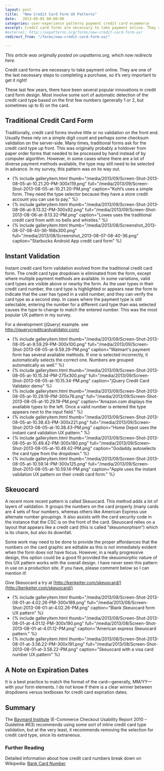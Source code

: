 ```yaml
---
layout: post
title:  "New Credit Card Form UX Patterns"
date:   2013-09-05 00:00:00
categories: user-experience patterns payment credit card ecommerce
excerpt: Credit card forms are necessary to take payment online. They are one of the last necessary steps to completing a purchase, so it’s very important to get it right! These last few years, there have been several popular innovations in credit card form design.
#external: http://uxpatterns.org/forms/new-credit-card-form-ux/
redirect_from: "/forms/new-credit-card-form-ux/"

---
```


_This article was originally posted on uxpatterns.org, which now redirects here._
<!--
This article was originally posted on uxpatterns.org. [Original Article Link](http://uxpatterns.org/forms/new-credit-card-form-ux/)-->

Credit card forms are necessary to take payment online. They are one of the last necessary steps to completing a purchase, so it’s very important to get it right!

These last few years, there have been several popular innovations in credit card form design. Most involve some sort of automatic detection of the credit card type based on the first few numbers (generally 1 or 2, but sometimes up to 6) on the card.

## Traditional Credit Card Form

Traditionally, credit card forms involve little or no validation on the front end. Usually these rely on a simple digit count and perhaps some checksum validation on the server-side. Many times, traditional forms ask for the credit card type up front. This was originally probably a holdover from paper order forms that needed to be processed by hand instead of by computer algorithm. However, in some cases where there are a lot of diverse payment methods available, the type may still need to be selected in advance. In my survey, this pattern was on its way out.

<ul class="gallery">
  <li>{% include galleryitem.html thumb="/media/2013/09/Screen-Shot-2013-08-05-at-10.21.20-PM-300x119.png" full="/media/2013/09/Screen-Shot-2013-08-05-at-10.21.20-PM.png" caption="Kohl’s uses a simple form. They need the type selector because they have a store credit account you can use to pay." %}</li>
  <li>{% include galleryitem.html thumb="/media/2013/09/Screen-Shot-2013-08-06-at-9.13.32-PM-300x92.png" full="/media/2013/09/Screen-Shot-2013-08-06-at-9.13.32-PM.png" caption="Lowes uses the traditional credit card from with no bells and whistles." %}</li>
  <li>{% include galleryitem.html thumb="/media/2013/08/Screenshot_2013-08-07-08-40-36-168x300.png" full="/media/2013/08/Screenshot_2013-08-07-08-40-36.png" caption="Starbucks Android App credit card form" %}</li>
</ul>

## Instant Validation

Instant credit card form validation evolved from the traditional credit card form. The credit card type dropdown is eliminated from the form, except where multiple payment methods are available. In some variations, valid card types are visible above or nearby the form. As the user types in their credit card number, the card type is highlighted or appears near the form to indicate that the user has typed in a valid number, and they can verify the card type as a second step. In cases where the payment type is still selectable, entering the number for a different card type than was selected causes the type to change to match the entered number. This was the most popular UX pattern in my survey.

For a development (jQuery) example. see http://jquerycreditcardvalidator.com/

<ul class="gallery">
  <li>{% include galleryitem.html thumb="/media/2013/09/Screen-Shot-2013-08-05-at-9.59.29-PM-300x100.png" full="/media/2013/09/Screen-Shot-2013-08-05-at-9.59.29-PM.png" caption="Walmart's payment form has several available methods. If one is selected incorrectly, it automatically selects the correct one. Numbers are grouped automatically as well." %}</li>
  <li>{% include galleryitem.html thumb="/media/2013/09/Screen-Shot-2013-08-05-at-10.15.34-PM-275x300.png" full="/media/2013/09/Screen-Shot-2013-08-05-at-10.15.34-PM.png" caption="jQuery Credit Card Validator demo" %}</li>
  <li>{% include galleryitem.html thumb="/media/2013/09/Screen-Shot-2013-08-05-at-10.29.19-PM-300x76.png" full="/media/2013/09/Screen-Shot-2013-08-05-at-10.29.19-PM.png" caption="Amazon.com displays the available types to the left. Once a valid number is entered the type appears next to the input field." %}</li>
  <li>{% include galleryitem.html thumb="/media/2013/09/Screen-Shot-2013-08-05-at-10.38.43-PM-300x221.png" full="/media/2013/09/Screen-Shot-2013-08-05-at-10.38.43-PM.png" caption="Home Depot uses the instant card validation UX pattern." %}</li>
  <li>{% include galleryitem.html thumb="/media/2013/09/Screen-Shot-2013-08-05-at-10.49.42-PM-300x180.png" full="/media/2013/09/Screen-Shot-2013-08-05-at-10.49.42-PM.png" caption="Godaddy autoselects the card type from the dropdown." %}</li>
  <li>{% include galleryitem.html thumb="/media/2013/09/Screen-Shot-2013-08-05-at-10.59.14-PM-300x125.png" full="/media/2013/09/Screen-Shot-2013-08-05-at-10.59.14-PM.png" caption="Apple uses the instant validation UX pattern on their credit card form." %}</li>
</ul>

## Skeuocard

A recent more recent pattern is called Skeuocard. This method adds a lot of layers of validation. It groups the numbers on the card properly (many cards are 4 sets of four numbers, whereas others like American Express use alternate number groupings. It also assists with the card security code in the instance that the CSC is on the front of the card. Skeuocard relies on a layout that appears like a credit card (this is called “skeuomorphism”) which is its charm, but also its downfall.

Some work may need to be done to provide the proper affordances that the numbers on the card graphic are editable as this is not immediately evident when the form does not have focus. However, in a really progressive design, this option could be a good fit provided the skeuomorphic nature of this UX pattern works with the overall design. I have never seen this pattern in use on a production site. If you have, please comment below so I can mention it!

Give Skeuocard a try at [http://kenkeiter.com/skeuocard/](http://kenkeiter.com/skeuocard/)

<ul class="gallery">
  <li>{% include galleryitem.html thumb="/media/2013/08/Screen-Shot-2013-08-01-at-4.02.26-PM-300x189.png" full="/media/2013/08/Screen-Shot-2013-08-01-at-4.02.26-PM.png" caption="Blank Skeuocard form UX pattern" %}</li>
  <li>{% include galleryitem.html thumb="/media/2013/08/Screen-Shot-2013-08-01-at-4.01.12-PM-300x190.png" full="/media/2013/08/Screen-Shot-2013-08-01-at-4.01.12-PM.png" caption="American express Skeuocard pattern." %}</li>
  <li>{% include galleryitem.html thumb="/media/2013/08/Screen-Shot-2013-08-01-at-3.56.22-PM-300x191.png" full="/media/2013/08/Screen-Shot-2013-08-01-at-3.56.22-PM.png" caption="Skeuocard with a visa card number UX pattern" %}</li>
</ul>

## A Note on Expiration Dates

It is a best practice to match the format of the card—generally, MM/YY—with your form elements. I do not know if there is a clear winner between dropdowns versus textboxes for credit card expiration dates.

## Summary

The [Baymard Institute](http://baymard.com/) (E-Commerce Checkout Usability Report 2010 – Guideline #63) recommends using some sort of inline credit card type validation, but at the very least, it recommends removing the selection for credit card type, since its extraneous.

### Further Reading

Detailed information about how credit card numbers break down on Wikipedia: [Bank Card Number](http://en.wikipedia.org/wiki/Bank_card_number)

